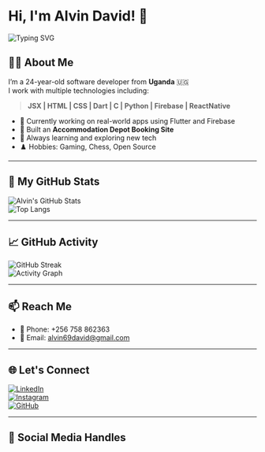 # Hi, I'm Alvin David! 👋


<img src="https://readme-typing-svg.herokuapp.com?font=Fira+Code&pause=1000&center=true&vCenter=true&width=800&lines=JSX+%7C+HTML+%7C+CSS+%7C+Dart+%7C+C+%7C+Python🐍+%7C+Firebase🔥;Building+Real+World+Flutter+%2B+Firebase+Applications;Open+Source+%7C+Gaming🎮+%7C+Chess♟️+Enthusiast" alt="Typing SVG" />

## 👨‍💻 About Me

I’m a 24-year-old software developer from **Uganda** 🇺🇬  
I work with multiple technologies including:

> **JSX | HTML | CSS | Dart | C | Python | Firebase | ReactNative**

- 🎯 Currently working on real-world apps using Flutter and Firebase  
- 🔭 Built an **Accommodation Depot Booking Site**  
- 🧠 Always learning and exploring new tech  
- ♟️ Hobbies: Gaming, Chess, Open Source

---

## 🚀 My GitHub Stats

![Alvin's GitHub Stats](https://github-readme-stats.vercel.app/api?username=Alvin11David&show_icons=true&theme=react&hide_title=true)  
![Top Langs](https://github-readme-stats.vercel.app/api/top-langs/?username=Alvin11David&layout=compact&theme=react)

---

## 📈 GitHub Activity

![GitHub Streak](https://streak-stats.demolab.com?user=Alvin11David&theme=react)  
![Activity Graph](https://github-readme-activity-graph.cyclic.app/graph?username=Alvin11David&theme=react-dark)

---

## 📫 Reach Me

- 📱 Phone: +256 758 862363  
- 📧 Email: [alvin69david@gmail.com](mailto:alvin69david@gmail.com)

---

## 🌐 Let's Connect

[![LinkedIn](https://img.shields.io/badge/LinkedIn-blue?style=for-the-badge&logo=linkedin&logoColor=white)](https://linkedin.com/in/Alvin11David)  
[![Instagram](https://img.shields.io/badge/Instagram-purple?style=for-the-badge&logo=instagram&logoColor=white)](https://instagram.com/alvin1_1david)  
[![GitHub](https://img.shields.io/badge/GitHub-000?style=for-the-badge&logo=github&logoColor=white)](https://github.com/Alvin11David)

---

## 🔖 Social Media Handles

